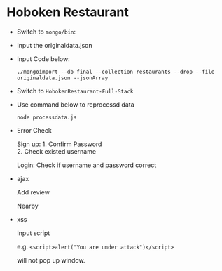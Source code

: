 # Hoboken Restaurant
* Switch to `mongo/bin`: 
* Input the originaldata.json 

* Input Code below:

    `./mongoimport --db final --collection restaurants --drop --file originaldata.json --jsonArray`

* Switch to `HobokenRestaurant-Full-Stack`
* Use command below to reprocessd data

    `node processdata.js`


* Error Check 

     Sign up:
          1. Confirm Password  
          2. Check existed username

     Login:
          Check if username and password correct


* ajax

     Add review

     Nearby


* xss

     Input script

     e.g. `<script>alert("You are under attack")</script>`

     will not pop up window.

